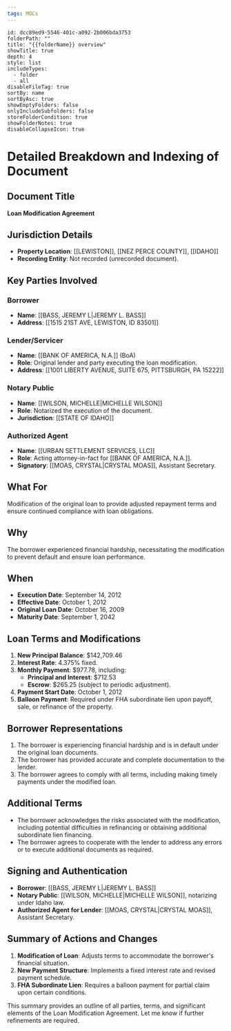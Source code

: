 ```yaml
---
tags: MOCs
---
```

```folder-overview
id: dcc89ed9-5546-401c-a092-2b006bda3753
folderPath: ""
title: "{{folderName}} overview"
showTitle: true
depth: 4
style: list
includeTypes:
  - folder
  - all
disableFileTag: true
sortBy: name
sortByAsc: true
showEmptyFolders: false
onlyIncludeSubfolders: false
storeFolderCondition: true
showFolderNotes: true
disableCollapseIcon: true
```

# Detailed Breakdown and Indexing of Document

## Document Title
**Loan Modification Agreement**

## Jurisdiction Details
- **Property Location**: [[LEWISTON]], [[NEZ PERCE COUNTY]], [[IDAHO]]
- **Recording Entity**: Not recorded (unrecorded document).

## Key Parties Involved
### Borrower
- **Name**: [[BASS, JEREMY L|JEREMY L. BASS]]
- **Address**: [[1515 21ST AVE, LEWISTON, ID 83501]]

### Lender/Servicer
- **Name**: [[BANK OF AMERICA, N.A.]] (BoA)
- **Role**: Original lender and party executing the loan modification.
- **Address**: [[1001 LIBERTY AVENUE, SUITE 675, PITTSBURGH, PA 15222]]

### Notary Public
- **Name**: [[WILSON, MICHELLE|MICHELLE WILSON]]
- **Role**: Notarized the execution of the document.
- **Jurisdiction**: [[STATE OF IDAHO]]

### Authorized Agent
- **Name**: [[URBAN SETTLEMENT SERVICES, LLC]]
- **Role**: Acting attorney-in-fact for [[BANK OF AMERICA, N.A.]].
- **Signatory**: [[MOAS, CRYSTAL|CRYSTAL MOAS]], Assistant Secretary.

## What For
Modification of the original loan to provide adjusted repayment terms and ensure continued compliance with loan obligations.

## Why
The borrower experienced financial hardship, necessitating the modification to prevent default and ensure loan performance.

## When
- **Execution Date**: September 14, 2012
- **Effective Date**: October 1, 2012
- **Original Loan Date**: October 16, 2009
- **Maturity Date**: September 1, 2042

## Loan Terms and Modifications
1. **New Principal Balance**: $142,709.46
2. **Interest Rate**: 4.375% fixed.
3. **Monthly Payment**: $977.78, including:
   - **Principal and Interest**: $712.53
   - **Escrow**: $265.25 (subject to periodic adjustment).
4. **Payment Start Date**: October 1, 2012
5. **Balloon Payment**: Required under FHA subordinate lien upon payoff, sale, or refinance of the property.

## Borrower Representations
1. The borrower is experiencing financial hardship and is in default under the original loan documents.
2. The borrower has provided accurate and complete documentation to the lender.
3. The borrower agrees to comply with all terms, including making timely payments under the modified loan.

## Additional Terms
- The borrower acknowledges the risks associated with the modification, including potential difficulties in refinancing or obtaining additional subordinate lien financing.
- The borrower agrees to cooperate with the lender to address any errors or to execute additional documents as required.

## Signing and Authentication
- **Borrower**: [[BASS, JEREMY L|JEREMY L. BASS]]
- **Notary Public**: [[WILSON, MICHELLE|MICHELLE WILSON]], notarizing under Idaho law.
- **Authorized Agent for Lender**: [[MOAS, CRYSTAL|CRYSTAL MOAS]], Assistant Secretary.

## Summary of Actions and Changes
1. **Modification of Loan**: Adjusts terms to accommodate the borrower's financial situation.
2. **New Payment Structure**: Implements a fixed interest rate and revised payment schedule.
3. **FHA Subordinate Lien**: Requires a balloon payment for partial claim upon certain conditions.

This summary provides an outline of all parties, terms, and significant elements of the Loan Modification Agreement. Let me know if further refinements are required.
